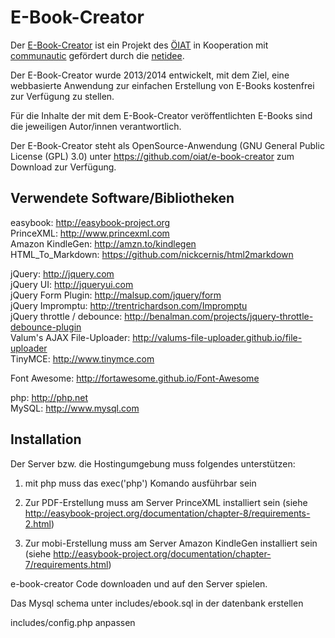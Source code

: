 E-Book-Creator
==============

Der [E-Book-Creator](http://e-book-creator.at) ist ein Projekt des [ÖIAT](http://www.oiat.at/) in Kooperation mit [communautic](http://www.communautic.com/) gefördert durch die [netidee](http://www.netidee.at/).

Der E-Book-Creator wurde 2013/2014 entwickelt, mit dem Ziel, eine webbasierte Anwendung zur einfachen Erstellung von E-Books kostenfrei zur Verfügung zu stellen.

Für die Inhalte der mit dem E-Book-Creator veröffentlichten E-Books sind die jeweiligen Autor/innen verantwortlich.

Der E-Book-Creator steht als OpenSource-Anwendung (GNU General Public License (GPL) 3.0) unter https://github.com/oiat/e-book-creator zum Download zur Verfügung.


Verwendete Software/Bibliotheken
--------------------------------

easybook: http://easybook-project.org  
PrinceXML: http://www.princexml.com  
Amazon KindleGen: http://amzn.to/kindlegen  
HTML_To_Markdown: https://github.com/nickcernis/html2markdown

jQuery: http://jquery.com  
jQuery UI: http://jqueryui.com  
jQuery Form Plugin: http://malsup.com/jquery/form  
jQuery Impromptu: http://trentrichardson.com/Impromptu  
jQuery throttle / debounce: http://benalman.com/projects/jquery-throttle-debounce-plugin  
Valum's AJAX File-Uploader: http://valums-file-uploader.github.io/file-uploader  
TinyMCE: http://www.tinymce.com

Font Awesome: http://fortawesome.github.io/Font-Awesome

php: http://php.net  
MySQL: http://www.mysql.com


Installation
--------------------------------

Der Server bzw. die Hostingumgebung muss folgendes unterstützen:  
1) mit php muss das exec('php') Komando ausführbar sein

2) Zur PDF-Erstellung muss am Server PrinceXML installiert sein
(siehe http://easybook-project.org/documentation/chapter-8/requirements-2.html)

3) Zur mobi-Erstellung muss am Server Amazon KindleGen installiert sein
(siehe http://easybook-project.org/documentation/chapter-7/requirements.html)


e-book-creator Code downloaden und auf den Server spielen.

Das Mysql schema unter includes/ebook.sql in der datenbank erstellen

includes/config.php anpassen
